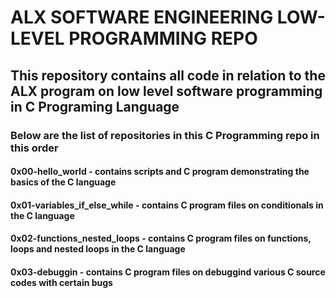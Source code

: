 # ALX SOFTWARE ENGINEERING LOW-LEVEL PROGRAMMING REPO
## This repository contains all code in relation to the ALX program on low level software programming in C Programing Language
### Below are the list of repositories in this C Programming repo in this order
#### 0x00-hello_world - contains scripts and C program demonstrating the basics of the C language
#### 0x01-variables_if_else_while - contains C program files on conditionals in the C language
#### 0x02-functions_nested_loops - contains C program files on functions, loops and nested loops in the C language
#### 0x03-debuggin - contains C program files on debuggind various C source codes with certain bugs
